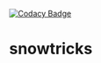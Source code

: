 [![Codacy Badge](https://api.codacy.com/project/badge/Grade/faabca828fff4df38ca381f74680b64c)](https://www.codacy.com/app/romainromss/snowtricks_2?utm_source=github.com&amp;utm_medium=referral&amp;utm_content=romainromss/snowtricks&amp;utm_campaign=Badge_Grade)
# snowtricks

